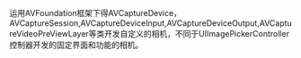 运用AVFoundation框架下得AVCaptureDevice，AVCaptureSession,AVCaptureDeviceInput,AVCaptureDeviceOutput,AVCaptureVideoPreViewLayer等类开发自定义的相机，不同于UIImagePickerController控制器开发的固定界面和功能的相机。
